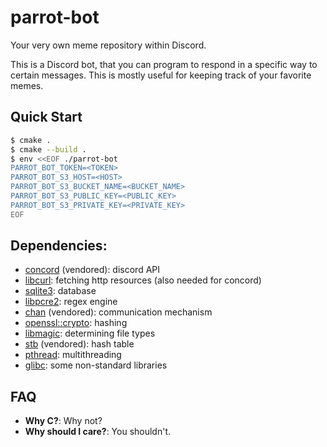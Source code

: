 # parrot-bot

Your very own meme repository within Discord.

This is a Discord bot, that you can program to respond in a specific way to certain messages. This is mostly useful for
keeping track of your favorite memes.

## Quick Start

```bash
$ cmake .
$ cmake --build .
$ env <<EOF ./parrot-bot
PARROT_BOT_TOKEN=<TOKEN>
PARROT_BOT_S3_HOST=<HOST>
PARROT_BOT_S3_BUCKET_NAME=<BUCKET_NAME>
PARROT_BOT_S3_PUBLIC_KEY=<PUBLIC_KEY> 
PARROT_BOT_S3_PRIVATE_KEY=<PRIVATE_KEY>
EOF
```

## Dependencies:

- [concord](https://github.com/Cogmasters/concord) (vendored): discord API
- [libcurl](https://curl.se/libcurl/): fetching http resources (also needed for concord)
- [sqlite3](https://www.sqlite.org/index.html): database
- [libpcre2](https://sourceforge.net/projects/pcre/): regex engine
- [chan](https://github.com/tylertreat/chan.git) (vendored): communication mechanism
- [openssl::crypto](https://www.openssl.org): hashing
- [libmagic](https://www.darwinsys.com/file/): determining file types
- [stb](https://github.com/nothings/stb) (vendored): hash table
- [pthread](https://manned.org/pthread.3): multithreading
- [glibc](https://www.gnu.org/software/libc/): some non-standard libraries

## FAQ

- **Why C?**: Why not?
- **Why should I care?**: You shouldn't.
